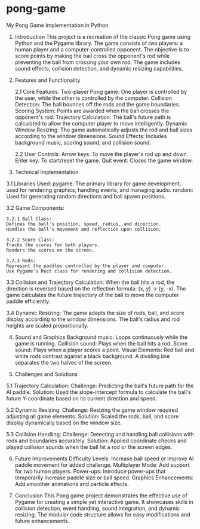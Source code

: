 # pong-game
My Pong Game Implementation in Python

1. Introduction
This project is a recreation of the classic Pong game using Python and the Pygame library. The game consists of two
players: a human player and a computer-controlled opponent. The objective is to score points by making the ball
cross the opponent's rod while preventing the ball from crossing your own rod. The game includes sound effects,
collision detection, and dynamic resizing capabilities.

2. Features and Functionality

   2.1 Core Features:
  Two-player Pong game: One player is controlled by the user, while the other is controlled by the computer.
  Collision Detection: The ball bounces off the rods and the game boundaries.
  Scoring System: Points are awarded when the ball crosses the opponent's rod.
  Trajectory Calculation: The ball's future path is calculated to allow the computer player to move intelligently.
  Dynamic Window Resizing: The game automatically adjusts the rod and ball sizes according to the window
  dimensions.
  Sound Effects: Includes background music, scoring sound, and collision sound.

   2.2 User Controls:
  Arrow keys: To move the player's rod up and down.
  Enter key: To start/reset the game.
  Quit event: Closes the game window.

4. Technical Implementation

  3.1 Libraries Used:
  pygame: The primary library for game development, used for rendering graphics, handling events, and managing
  audio.
  random: Used for generating random directions and ball spawn positions.

  3.2 Game Components:
  
    3.2.1 Ball Class:
    Defines the ball's position, speed, radius, and direction.
    Handles the ball's movement and reflection upon collision.
    
    3.2.2 Score Class:
    Tracks the scores for both players.
    Renders the scores on the screen.
    
    3.2.3 Rods:
    Represent the paddles controlled by the player and computer.
    Use Pygame's Rect class for rendering and collision detection.
  
  3.3 Collision and Trajectory Calculation:
  When the ball hits a rod, the direction is reversed based on the reflection formula: (x, y) -> (y, -x).
  The game calculates the future trajectory of the ball to move the computer paddle efficiently.
  
  3.4 Dynamic Resizing:
  The game adapts the size of rods, ball, and score display according to the window dimensions.
  The ball's radius and rod heights are scaled proportionally.

4. Sound and Graphics
Background music: Loops continuously while the game is running.
Collision sound: Plays when the ball hits a rod.
Score sound: Plays when a player scores a point.
Visual Elements:
Red ball and white rods contrast against a black background.
A dividing line separates the two halves of the screen.

5. Challenges and Solutions
  
  5.1 Trajectory Calculation:
  Challenge: Predicting the ball's future path for the AI paddle.
  Solution: Used the slope-intercept formula to calculate the ball's future Y-coordinate based on its current
  direction and speed.
  
  5.2 Dynamic Resizing:
  Challenge: Resizing the game window required adjusting all game elements.
  Solution: Scaled the rods, ball, and score display dynamically based on the window size.
  
  5.3 Collision Handling:
  Challenge: Detecting and handling ball collisions with rods and boundaries accurately.
  Solution: Applied coordinate checks and played collision sounds when the ball hit a rod or the screen edges.

6. Future Improvements
Difficulty Levels: Increase ball speed or improve AI paddle movement for added challenge.
Multiplayer Mode: Add support for two human players.
Power-ups: Introduce power-ups that temporarily increase paddle size or ball speed.
Graphics Enhancements: Add smoother animations and particle effects.

7. Conclusion
This Pong game project demonstrates the effective use of Pygame for creating a simple yet interactive game. It
showcases skills in collision detection, event handling, sound integration, and dynamic resizing. The modular code
structure allows for easy modifications and future enhancements.
